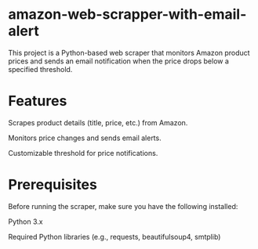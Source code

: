 # amazon-web-scrapper-with-email-alert
This project is a Python-based web scraper that monitors Amazon product prices and sends an email notification when the price drops below a specified threshold.

# Features

Scrapes product details (title, price, etc.) from Amazon.

Monitors price changes and sends email alerts.

Customizable threshold for price notifications.
# Prerequisites
Before running the scraper, make sure you have the following installed:

Python 3.x

Required Python libraries (e.g., requests, beautifulsoup4, smtplib)
